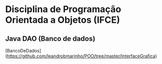 # Disciplina de Programação Orientada a Objetos (IFCE)

## Java DAO (Banco de dados)

[BancoDeDados] (https://github.com/leandrobmarinho/POO/tree/master/InterfaceGrafica)